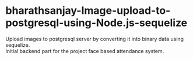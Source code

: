 # bharathsanjay-Image-upload-to-postgresql-using-Node.js-sequelize
Upload images to postgresql server by converting it into binary data using sequelize.  
Initial backend part for the project face based attendance system.
